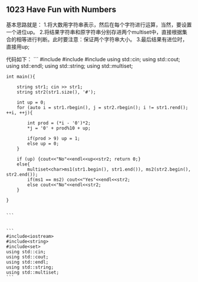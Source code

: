 ## 1023 Have Fun with Numbers


基本思路就是：
1.将大数用字符串表示，然后在每个字符进行运算，当然，要设置一个进位up。
2.将结果字符串和原字符串分别存进两个multiset中，直接根据集合的相等进行判断。此时要注意：保证两个字符串大小。
3.最后结果有进位时，直接用up;


代码如下：
    ```
    #include<iostream>
    #include<string>
    #include<set>
    using std::cin;
    using std::cout;
    using std::endl;
    using std::string;
    using std::multiset;


    int main(){
	
	    string str1; cin >> str1;	
	    string str2(str1.size(), '#');

	    int up = 0;
	    for (auto i = str1.rbegin(), j = str2.rbegin(); i != str1.rend(); ++i, ++j){
		
		    int prod = (*i - '0')*2;
		    *j = '0' + prod%10 + up;
		
	    	if(prod > 9) up = 1;
		    else up = 0;
	    }

	    if (up) {cout<<"No"<<endl<<up<<str2; return 0;}
	    else{
		    multiset<char>ms1(str1.begin(), str1.end()), ms2(str2.begin(), str2.end());
		    if(ms1 == ms2) cout<<"Yes"<<endl<<str2;
		    else cout<<"No"<<endl<<str2;
	    }
	
    }
 

    ```
    
    
    ```
    #include<iostream>
    #include<string>
    #include<set>
    using std::cin;
    using std::cout;
    using std::endl;
    using std::string;
    using std::multiset;
    ```
